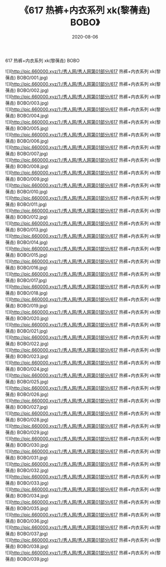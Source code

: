 ﻿---
layout: post
title:  《617 热裤+内衣系列 xk(黎蒨垚) BOBO》
date:   2020-08-06
img: http://pic.660000.xyz/1:/秀人网/秀人网第01部分/617 热裤+内衣系列 xk(黎蒨垚) BOBO/000.jpg
categories: [美女, 清纯, 唯美]
---

617 热裤+内衣系列 xk(黎蒨垚) BOBO

  ![](http://pic.660000.xyz/1:/秀人网/秀人网第01部分/617 热裤+内衣系列 xk(黎蒨垚) BOBO/001.jpg) <br> ![](http://pic.660000.xyz/1:/秀人网/秀人网第01部分/617 热裤+内衣系列 xk(黎蒨垚) BOBO/002.jpg) <br> ![](http://pic.660000.xyz/1:/秀人网/秀人网第01部分/617 热裤+内衣系列 xk(黎蒨垚) BOBO/003.jpg) <br> ![](http://pic.660000.xyz/1:/秀人网/秀人网第01部分/617 热裤+内衣系列 xk(黎蒨垚) BOBO/004.jpg) <br> ![](http://pic.660000.xyz/1:/秀人网/秀人网第01部分/617 热裤+内衣系列 xk(黎蒨垚) BOBO/005.jpg) <br> ![](http://pic.660000.xyz/1:/秀人网/秀人网第01部分/617 热裤+内衣系列 xk(黎蒨垚) BOBO/006.jpg) <br> ![](http://pic.660000.xyz/1:/秀人网/秀人网第01部分/617 热裤+内衣系列 xk(黎蒨垚) BOBO/007.jpg) <br> ![](http://pic.660000.xyz/1:/秀人网/秀人网第01部分/617 热裤+内衣系列 xk(黎蒨垚) BOBO/008.jpg) <br> ![](http://pic.660000.xyz/1:/秀人网/秀人网第01部分/617 热裤+内衣系列 xk(黎蒨垚) BOBO/009.jpg) <br> ![](http://pic.660000.xyz/1:/秀人网/秀人网第01部分/617 热裤+内衣系列 xk(黎蒨垚) BOBO/010.jpg) <br> ![](http://pic.660000.xyz/1:/秀人网/秀人网第01部分/617 热裤+内衣系列 xk(黎蒨垚) BOBO/011.jpg) <br> ![](http://pic.660000.xyz/1:/秀人网/秀人网第01部分/617 热裤+内衣系列 xk(黎蒨垚) BOBO/012.jpg) <br> ![](http://pic.660000.xyz/1:/秀人网/秀人网第01部分/617 热裤+内衣系列 xk(黎蒨垚) BOBO/013.jpg) <br> ![](http://pic.660000.xyz/1:/秀人网/秀人网第01部分/617 热裤+内衣系列 xk(黎蒨垚) BOBO/014.jpg) <br> ![](http://pic.660000.xyz/1:/秀人网/秀人网第01部分/617 热裤+内衣系列 xk(黎蒨垚) BOBO/015.jpg) <br> ![](http://pic.660000.xyz/1:/秀人网/秀人网第01部分/617 热裤+内衣系列 xk(黎蒨垚) BOBO/016.jpg) <br> ![](http://pic.660000.xyz/1:/秀人网/秀人网第01部分/617 热裤+内衣系列 xk(黎蒨垚) BOBO/017.jpg) <br> ![](http://pic.660000.xyz/1:/秀人网/秀人网第01部分/617 热裤+内衣系列 xk(黎蒨垚) BOBO/018.jpg) <br> ![](http://pic.660000.xyz/1:/秀人网/秀人网第01部分/617 热裤+内衣系列 xk(黎蒨垚) BOBO/019.jpg) <br> ![](http://pic.660000.xyz/1:/秀人网/秀人网第01部分/617 热裤+内衣系列 xk(黎蒨垚) BOBO/020.jpg) <br> ![](http://pic.660000.xyz/1:/秀人网/秀人网第01部分/617 热裤+内衣系列 xk(黎蒨垚) BOBO/021.jpg) <br> ![](http://pic.660000.xyz/1:/秀人网/秀人网第01部分/617 热裤+内衣系列 xk(黎蒨垚) BOBO/022.jpg) <br> ![](http://pic.660000.xyz/1:/秀人网/秀人网第01部分/617 热裤+内衣系列 xk(黎蒨垚) BOBO/023.jpg) <br> ![](http://pic.660000.xyz/1:/秀人网/秀人网第01部分/617 热裤+内衣系列 xk(黎蒨垚) BOBO/024.jpg) <br> ![](http://pic.660000.xyz/1:/秀人网/秀人网第01部分/617 热裤+内衣系列 xk(黎蒨垚) BOBO/025.jpg) <br> ![](http://pic.660000.xyz/1:/秀人网/秀人网第01部分/617 热裤+内衣系列 xk(黎蒨垚) BOBO/026.jpg) <br> ![](http://pic.660000.xyz/1:/秀人网/秀人网第01部分/617 热裤+内衣系列 xk(黎蒨垚) BOBO/027.jpg) <br> ![](http://pic.660000.xyz/1:/秀人网/秀人网第01部分/617 热裤+内衣系列 xk(黎蒨垚) BOBO/028.jpg) <br> ![](http://pic.660000.xyz/1:/秀人网/秀人网第01部分/617 热裤+内衣系列 xk(黎蒨垚) BOBO/029.jpg) <br> ![](http://pic.660000.xyz/1:/秀人网/秀人网第01部分/617 热裤+内衣系列 xk(黎蒨垚) BOBO/030.jpg) <br> ![](http://pic.660000.xyz/1:/秀人网/秀人网第01部分/617 热裤+内衣系列 xk(黎蒨垚) BOBO/031.jpg) <br> ![](http://pic.660000.xyz/1:/秀人网/秀人网第01部分/617 热裤+内衣系列 xk(黎蒨垚) BOBO/032.jpg) <br> ![](http://pic.660000.xyz/1:/秀人网/秀人网第01部分/617 热裤+内衣系列 xk(黎蒨垚) BOBO/033.jpg) <br> ![](http://pic.660000.xyz/1:/秀人网/秀人网第01部分/617 热裤+内衣系列 xk(黎蒨垚) BOBO/034.jpg) <br> ![](http://pic.660000.xyz/1:/秀人网/秀人网第01部分/617 热裤+内衣系列 xk(黎蒨垚) BOBO/035.jpg) <br> ![](http://pic.660000.xyz/1:/秀人网/秀人网第01部分/617 热裤+内衣系列 xk(黎蒨垚) BOBO/036.jpg) <br> ![](http://pic.660000.xyz/1:/秀人网/秀人网第01部分/617 热裤+内衣系列 xk(黎蒨垚) BOBO/037.jpg) <br> ![](http://pic.660000.xyz/1:/秀人网/秀人网第01部分/617 热裤+内衣系列 xk(黎蒨垚) BOBO/038.jpg) <br> ![](http://pic.660000.xyz/1:/秀人网/秀人网第01部分/617 热裤+内衣系列 xk(黎蒨垚) BOBO/039.jpg) <br>